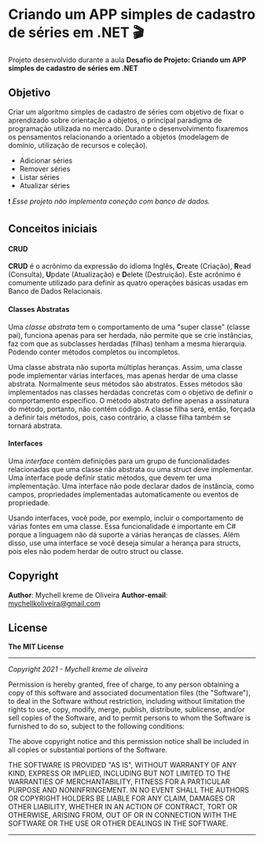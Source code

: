 # Criando um APP simples de cadastro de séries em .NET :clapper:

Projeto desenvolvido durante a aula **Desafio de Projeto: Criando um APP simples de cadastro de séries em .NET**

## Objetivo

Criar um algoritmo simples de cadastro de séries com objetivo de fixar o aprendizado sobre orientação a objetos, o principal paradigma de programação utilizada no mercado. Durante o desenvolvimento fixaremos os pensamentos relacionando a orientado a objetos (modelagem de domínio, utilização de recursos e coleção).

- Adicionar séries
- Remover séries
- Listar séries
- Atualizar séries

:heavy_exclamation_mark: *Esse projeto não implementa coneção com banco de dados.*

## Conceitos iniciais

#### CRUD

**CRUD** é o acrônimo da expressão do idioma Inglês, **C**reate (Criação), **R**ead (Consulta), **U**pdate (Atualização) e **D**elete (Destruição). Este acrônimo é comumente utilizado para definir as quatro operações básicas usadas em Banco de Dados Relacionais.

#### Classes Abstratas

Uma *classe abstrata* tem o comportamento de uma "super classe" (classe pai), funciona apenas para ser herdada, não permite que se crie instâncias, faz com que as subclasses herdadas (filhas) tenham a mesma hierarquia. Podendo conter métodos completos ou incompletos.

Uma classe abstrata não suporta múltiplas heranças. Assim, uma classe pode implementar várias interfaces, mas apenas herdar de uma classe abstrata. Normalmente seus métodos são abstratos. Esses métodos são implementados nas classes herdadas concretas com o objetivo de definir o comportamento específico. O método abstrato define apenas a assinatura do método, portanto, não contém código. A classe filha será, então, forçada a definir tais métodos, pois, caso contrário, a classe filha também se tornará abstrata.

#### Interfaces

Uma *interface* contém definições para um grupo de funcionalidades relacionadas que uma classe não abstrata ou uma struct deve implementar. Uma interface pode definir static métodos, que devem ter uma implementação. Uma interface não pode declarar dados de instância, como campos, propriedades implementadas automaticamente ou eventos de propriedade.

Usando interfaces, você pode, por exemplo, incluir o comportamento de várias fontes em uma classe. Essa funcionalidade é importante em C# porque a linguagem não dá suporte a várias heranças de classes. Além disso, use uma interface se você deseja simular a herança para structs, pois eles não podem herdar de outro struct ou classe.

## Copyright

**Author**: Mychell kreme de Oliveira
**Author-email**: mychellkoliveira@gmail.com


## License
**The MIT License**

-----

*Copyright 2021 - Mychell kreme de oliveira*

Permission is hereby granted, free of charge, to any person obtaining a copy of this software and associated documentation files (the "Software"), to deal in the Software without restriction, including without limitation the rights to use, copy, modify, merge, publish, distribute, sublicense, and/or sell copies of the Software, and to permit persons to whom the Software is furnished to do so, subject to the following conditions:

The above copyright notice and this permission notice shall be included in all copies or substantial portions of the Software.

THE SOFTWARE IS PROVIDED "AS IS", WITHOUT WARRANTY OF ANY KIND, EXPRESS OR IMPLIED, INCLUDING BUT NOT LIMITED TO THE WARRANTIES OF MERCHANTABILITY, FITNESS FOR A PARTICULAR PURPOSE AND NONINFRINGEMENT. IN NO EVENT SHALL THE AUTHORS OR COPYRIGHT HOLDERS BE LIABLE FOR ANY CLAIM, DAMAGES OR OTHER LIABILITY, WHETHER IN AN ACTION OF CONTRACT, TORT OR OTHERWISE, ARISING FROM, OUT OF OR IN CONNECTION WITH THE SOFTWARE OR THE USE OR OTHER DEALINGS IN THE SOFTWARE.

-----

